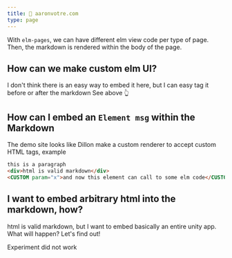 ```yaml
---
title: 🚧 aaronvotre.com
type: page
---
```


With `elm-pages`, we can have different elm view code per type of page.
Then, the markdown is rendered within the body of the page.


## How can we make custom elm UI?
I don't think there is an easy way to embed it here, but I can easy tag it before or after the markdown
See above 👆

## How can I embed an `Element msg` within the Markdown
The demo site looks like Dillon make a custom renderer to accept custom HTML tags, example

```markdown
this is a paragraph
<div>html is valid markdown</div>
<CUSTOM param="x">and now this element can call to some elm code</CUSTOM>
```

## I want to embed arbitrary html into the markdown, how?
html is valid markdown, but I want to embed basically an entire unity app. What will happen?
Let's find out!
<!--
<ul>
  <li>A</li>
  <li>B</li>
</ul>
 -->

Experiment did not work